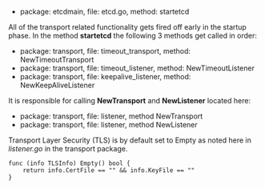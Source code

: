 
* package: etcdmain, file: etcd.go, method: startetcd

All of the transport related functionality gets fired off early in the startup phase.
In the method **startetcd** the following 3 methods get called in order:

* package: transport, file: timeout_transport, method: NewTimeoutTransport
* package: transport, file: timeout_listener,  method: NewTimeoutListener
* package: transport, file: keepalive_listener, method: NewKeepAliveListener

It is responsible for calling **NewTransport** and **NewListener** located here:

* package: transport, file: listener, method NewTransport
* package: transport, file: listener, method NewListener

Transport Layer Security (TLS) is by default set to Empty as noted here
in *listener.go* in the transport package.

```
func (info TLSInfo) Empty() bool {
	return info.CertFile == "" && info.KeyFile == ""
}
```
